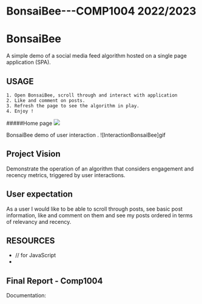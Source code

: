 # BonsaiBee---COMP1004 2022/2023 


# BonsaiBee 

A simple demo of a social media feed algorithm hosted on a single page application (SPA). 


## USAGE
	1. Open BonsaiBee, scroll through and interact with application
	2. Like and comment on posts. 
	3. Refresh the page to see the algorithm in play.
	4. Enjoy ! 
	
	
	
#####Home page
![](https://github.com/Neo-3l/BonsaiBee---COMP1004/assets/114653081/95355a01-31ff-4eb2-963b-cc39d20a85c5)
  
BonsaiBee demo of user interaction .
![InteractionBonsaiBee]gif

## Project Vision
Demonstrate the operation of an algorithm that considers engagement and recency metrics, triggered by user interactions.

## User expectation
As a user I would like to be able to scroll through posts, see basic post information, like and comment on them and see my posts ordered in terms of relevancy and recency.


## RESOURCES

-  // for JavaScript
- 

## Final Report - Comp1004

Documentation: <document>

